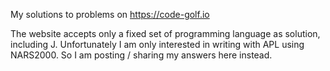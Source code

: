 My solutions to problems on https://code-golf.io

The website accepts only a fixed set of programming language
as solution, including J. Unfortunately I am only interested
in writing with APL using NARS2000. So I am posting / sharing
my answers here instead.  
